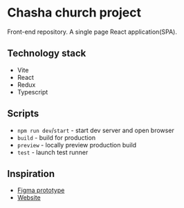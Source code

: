 # Chasha church project

Front-end repository. A single page React application(SPA).


## Technology stack

- Vite
- React
- Redux
- Typescript

## Scripts

- `npm run dev`/`start` - start dev server and open browser
- `build` - build for production
- `preview` - locally preview production build
- `test` - launch test runner

## Inspiration

- [Figma prototype](https://www.figma.com/file/oXC0tuASgnkAqcGYPL4JbO/Chasha-prototype?type=design&node-id=0-1&mode=design)
- [Website](https://chasha.netlify.app/)

